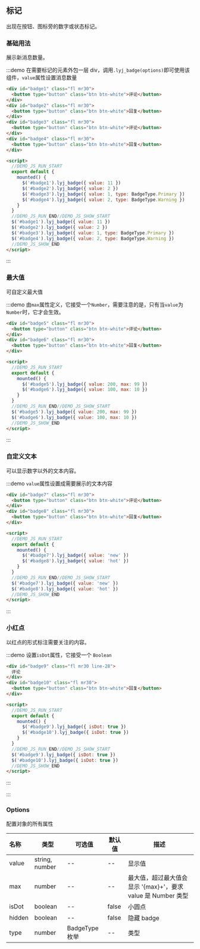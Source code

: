 ## 标记

出现在按钮、图标旁的数字或状态标记。

### 基础用法

展示新消息数量。

:::demo 在需要标记的元素外包一层 div，调用`.lyj_badge(options)`即可使用该组件，`value`属性设置消息数量

```html
<div id="badge1" class="fl mr30">
  <button type="button" class="btn btn-white">评论</button>
</div>
<div id="badge2" class="fl mr30">
  <button type="button" class="btn btn-white">回复</button>
</div>
<div id="badge3" class="fl mr30">
  <button type="button" class="btn btn-white">评论</button>
</div>
<div id="badge4" class="fl mr30">
  <button type="button" class="btn btn-white">回复</button>
</div>

<script>
  //DEMO_JS_RUN_START
  export default {
    mounted() {
      $('#badge1').lyj_badge({ value: 11 })
      $('#badge2').lyj_badge({ value: 2 })
      $('#badge3').lyj_badge({ value: 1, type: BadgeType.Primary })
      $('#badge4').lyj_badge({ value: 2, type: BadgeType.Warning })
    }
  }
  //DEMO_JS_RUN_END//DEMO_JS_SHOW_START
  $('#badge1').lyj_badge({ value: 11 })
  $('#badge2').lyj_badge({ value: 2 })
  $('#badge3').lyj_badge({ value: 1, type: BadgeType.Primary })
  $('#badge4').lyj_badge({ value: 2, type: BadgeType.Warning })
  //DEMO_JS_SHOW_END
</script>
```

:::

### 最大值

可自定义最大值

:::demo 由`max`属性定义，它接受一个`Number`，需要注意的是，只有当`value`为`Number`时，它才会生效。

```html
<div id="badge5" class="fl mr30">
  <button type="button" class="btn btn-white">评论</button>
</div>
<div id="badge6" class="fl mr30">
  <button type="button" class="btn btn-white">回复</button>
</div>

<script>
  //DEMO_JS_RUN_START
  export default {
    mounted() {
      $('#badge5').lyj_badge({ value: 200, max: 99 })
      $('#badge6').lyj_badge({ value: 100, max: 10 })
    }
  }
  //DEMO_JS_RUN_END//DEMO_JS_SHOW_START
  $('#badge5').lyj_badge({ value: 200, max: 99 })
  $('#badge6').lyj_badge({ value: 100, max: 10 })
  //DEMO_JS_SHOW_END
</script>
```

:::

### 自定义文本

可以显示数字以外的文本内容。

:::demo `value`属性设置成需要展示的文本内容

```html
<div id="badge7" class="fl mr30">
  <button type="button" class="btn btn-white">评论</button>
</div>
<div id="badge8" class="fl mr30">
  <button type="button" class="btn btn-white">回复</button>
</div>

<script>
  //DEMO_JS_RUN_START
  export default {
    mounted() {
      $('#badge7').lyj_badge({ value: 'new' })
      $('#badge8').lyj_badge({ value: 'hot' })
    }
  }
  //DEMO_JS_RUN_END//DEMO_JS_SHOW_START
  $('#badge7').lyj_badge({ value: 'new' })
  $('#badge8').lyj_badge({ value: 'hot' })
  //DEMO_JS_SHOW_END
</script>
```

:::

### 小红点

以红点的形式标注需要关注的内容。

:::demo 设置`isDot`属性，它接受一个 `Boolean`

```html
<div id="badge9" class="fl mr30 line-28">
  评论
</div>
<div id="badge10" class="fl mr30">
  <button type="button" class="btn btn-white">回复</button>
</div>

<script>
  //DEMO_JS_RUN_START
  export default {
    mounted() {
      $('#badge9').lyj_badge({ isDot: true })
      $('#badge10').lyj_badge({ isDot: true })
    }
  }
  //DEMO_JS_RUN_END//DEMO_JS_SHOW_START
  $('#badge9').lyj_badge({ isDot: true })
  $('#badge10').lyj_badge({ isDot: true })
  //DEMO_JS_SHOW_END
</script>
```

:::

:::

### Options

配置对象的所有属性

| 名称   | 类型           | 可选值         | 默认值 | 描述                                                         |
| :----- | -------------- | -------------- | ------ | ------------------------------------------------------------ |
| value  | string, number | --             | --     | 显示值                                                       |
| max    | number         | --             | --     | 最大值，超过最大值会显示 '{max}+'，要求 value 是 Number 类型 |
| isDot  | boolean        | --             | false  | 小圆点                                                       |
| hidden | boolean        | --             | false  | 隐藏 badge                                                   |
| type   | number         | BadgeType 枚举 | --     | 类型                                                         |
